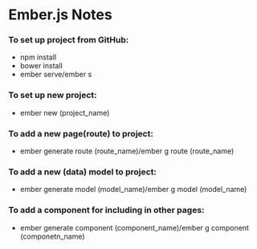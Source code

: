 # Ember.js Notes

### To set up project from GitHub:
* npm install
* bower install
* ember serve/ember s

### To set up new project:
* ember new (project_name)

### To add a new page(route) to project:
* ember generate route (route_name)/ember g route (route_name)

### To add a new (data) model to project:
* ember generate model (model_name)/ember g model (model_name)

### To add a component for including in other pages:
* ember generate component (component_name)/ember g component (componetn_name)
